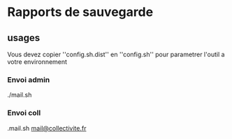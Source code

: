 # Rapports de sauvegarde

## usages
Vous devez copier ''config.sh.dist'' en ''config.sh'' pour parametrer l'outil a votre environnement

### Envoi admin
  ./mail.sh

### Envoi coll
  .mail.sh mail@collectivite.fr
